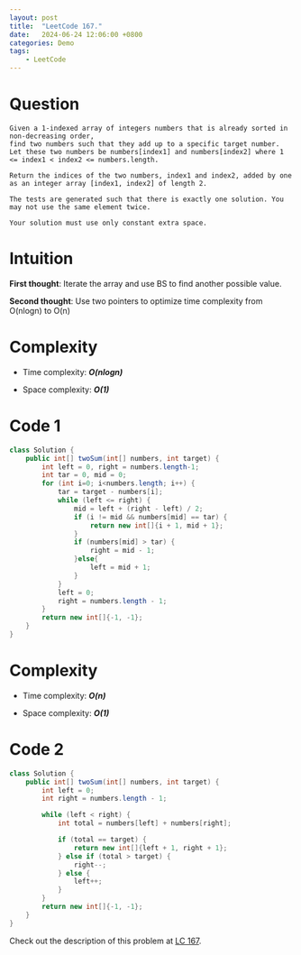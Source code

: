 ```yaml
---
layout: post
title:  "LeetCode 167."
date:   2024-06-24 12:06:00 +0800
categories: Demo
tags: 
    - LeetCode
---
```

# Question
```
Given a 1-indexed array of integers numbers that is already sorted in non-decreasing order, 
find two numbers such that they add up to a specific target number. 
Let these two numbers be numbers[index1] and numbers[index2] where 1 <= index1 < index2 <= numbers.length.

Return the indices of the two numbers, index1 and index2, added by one as an integer array [index1, index2] of length 2.

The tests are generated such that there is exactly one solution. You may not use the same element twice.

Your solution must use only constant extra space.
```
# Intuition
**First thought**: Iterate the array and use BS to find another possible value.

**Second thought**: Use two pointers to optimize time complexity from O(nlogn) to O(n)

# Complexity
- Time complexity: ***O(nlogn)***

- Space complexity: ***O(1)***

# Code 1
```java
class Solution {
    public int[] twoSum(int[] numbers, int target) {
        int left = 0, right = numbers.length-1;
        int tar = 0, mid = 0;
        for (int i=0; i<numbers.length; i++) {
            tar = target - numbers[i];
            while (left <= right) {
                mid = left + (right - left) / 2;
                if (i != mid && numbers[mid] == tar) {
                    return new int[]{i + 1, mid + 1};
                }
                if (numbers[mid] > tar) {
                    right = mid - 1;
                }else{
                    left = mid + 1;
                }
            }
            left = 0;
            right = numbers.length - 1;
        }
        return new int[]{-1, -1};
    }
}
```

# Complexity
- Time complexity: ***O(n)***

- Space complexity: ***O(1)***

# Code 2
```java
class Solution {
    public int[] twoSum(int[] numbers, int target) {
        int left = 0;
        int right = numbers.length - 1;

        while (left < right) {
            int total = numbers[left] + numbers[right];

            if (total == target) {
                return new int[]{left + 1, right + 1};
            } else if (total > target) {
                right--;
            } else {
                left++;
            }
        }
        return new int[]{-1, -1};   
    }
}
```

Check out the description of this problem at [LC 167][LC-167].

[LC-167]: https://leetcode.com/problems/two-sum-ii-input-array-is-sorted/description
